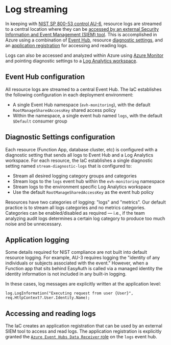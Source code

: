 # Log streaming

In keeping with [NIST SP 800-53 control AU-6](https://csrc.nist.gov/Projects/risk-management/sp800-53-controls/release-search#!/control?version=4.0&number=AU-6), resource logs are streamed to a central location where they can be [accessed by an external Security Information and Event Management (SIEM) tool](https://docs.microsoft.com/en-us/azure/azure-monitor/essentials/stream-monitoring-data-event-hubs#partner-tools-with-azure-monitor-integration). This is accomplished in Azure using a combination of [Event Hub](https://docs.microsoft.com/en-us/azure/event-hubs/event-hubs-about), resource [diagnostic settings](https://docs.microsoft.com/en-us/azure/azure-monitor/essentials/diagnostic-settings?tabs=CMD), and an [application registration](https://docs.microsoft.com/en-us/azure/event-hubs/authenticate-application) for accessing and reading logs.

Logs can also be accessed and analyzed within Azure using [Azure Monitor](https://docs.microsoft.com/en-us/azure/azure-monitor/essentials/monitor-azure-resource) and pointing diagnostic settings to a [Log Analytics workspace](https://docs.microsoft.com/en-us/azure/azure-monitor/essentials/resource-logs#send-to-log-analytics-workspace).

## Event Hub configuration

All resource logs are streamed to a central Event Hub. The IaC establishes the following configuration in each deployment environment:

- A single Event Hub namespace (`evh-monitoring`), with the default `RootManageSharedAccessKey` shared access policy
- Within the namespace, a single event hub named `logs`, with the default `$Default` consumer group

## Diagnostic Settings configuration

Each resource (Function App, database cluster, etc) is configured with a diagnostic setting that sends all logs to Event Hub and a Log Analytics workspace.
For each resource, the IaC establishes a single diagnostic setting named `stream-diagnostic-logs` that is configured to:

- Stream all desired logging category groups and categories
- Stream logs to the `logs` event hub within the `evh-monitoring` namespace
- Stream logs to the environment specific Log Analytics workspace
- Use the default `RootManageSharedAccessKey` as the event hub policy

Resources have two categories of logging: "logs" and "metrics". Our default practice is to stream all logs categories and no metrics categories. Categories can be enabled/disabled as required — i.e., if the team analyzing audit logs determines a certain log category to produce too much noise and be unnecessary.

## Application logging

Some details required for NIST compliance are not built into default resource logging. For example, AU-3 requires logging the "identity of any individuals or subjects associated with the event." However, when a Function app that sits behind EasyAuth is called via a managed identity the identity information is not included in any built-in logging.

In these cases, log messages are explicitly written at the application level:

```
log.LogInformation("Executing request from user {User}", req.HttpContext?.User.Identity.Name);
```

## Accessing and reading logs

The IaC creates an application registration that can be used by an external SIEM tool to access and read logs. The application registration is explicitly granted the [`Azure Event Hubs Data Receiver` role](https://docs.microsoft.com/en-us/azure/event-hubs/authenticate-application#built-in-roles-for-azure-event-hubs) on the `logs` event hub.
